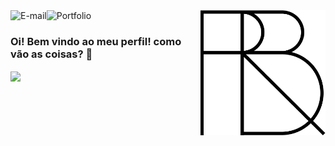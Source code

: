 <img align="right" src="https://raw.githubusercontent.com/renanbrayner/renanbrayner/master/images/logo-black.png" width="200"/>

<a href="mailto:renanbrayner@gmail.com">
<img align="left" alt="E-mail" src="https://img.shields.io/badge/-fale%20comigo-blue"/>
</a>

<a href="https://renanbrayner.vercel.app">
<img align="left" alt="Portfolio" src="https://img.shields.io/badge/-Renan%20Brayner-lightgrey"/>
</a>

<br/>

### Oi! Bem vindo ao meu perfil! como vão as coisas? 👋
<a href="https://github.com/anuraghazra/github-readme-stats">
  <img
    width=325
    align="center"
    src="https://github-readme-stats.vercel.app/api/top-langs/?username=renanbrayner&hide=java,vim%20script,vim%20snippet&title_color=61dafb&text_color=ffffff&icon_color=61dafb&bg_color=20232a&langs_count=8&layout=compact&border_color=61dafb&hide_border=true" />
</a>
